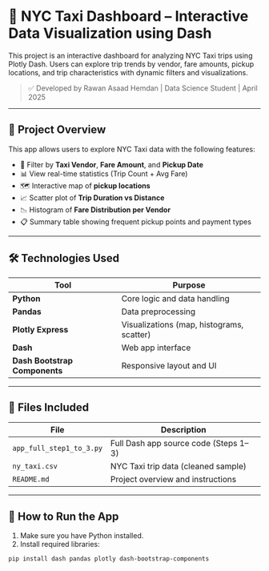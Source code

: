 # 🚖 NYC Taxi Dashboard – Interactive Data Visualization using Dash

This project is an interactive dashboard for analyzing NYC Taxi trips using Plotly Dash. Users can explore trip trends by vendor, fare amounts, pickup locations, and trip characteristics with dynamic filters and visualizations.

> ✅ Developed by Rawan Asaad Hemdan | Data Science Student | April 2025

---

## 📂 Project Overview

This app allows users to explore NYC Taxi data with the following features:

- 🔻 Filter by **Taxi Vendor**, **Fare Amount**, and **Pickup Date**
- 📊 View real-time statistics (Trip Count + Avg Fare)
- 🗺️ Interactive map of **pickup locations**
- 📈 Scatter plot of **Trip Duration vs Distance**
- 📉 Histogram of **Fare Distribution per Vendor**
- 📋 Summary table showing frequent pickup points and payment types

---

## 🛠️ Technologies Used

| Tool | Purpose |
|------|---------|
| **Python** | Core logic and data handling |
| **Pandas** | Data preprocessing |
| **Plotly Express** | Visualizations (map, histograms, scatter) |
| **Dash** | Web app interface |
| **Dash Bootstrap Components** | Responsive layout and UI |

---

## 📁 Files Included

| File | Description |
|------|-------------|
| `app_full_step1_to_3.py` | Full Dash app source code (Steps 1–3) |
| `ny_taxi.csv` | NYC Taxi trip data (cleaned sample) |
| `README.md` | Project overview and instructions |

---

## 🚀 How to Run the App

1. Make sure you have Python installed.
2. Install required libraries:

```bash
pip install dash pandas plotly dash-bootstrap-components
